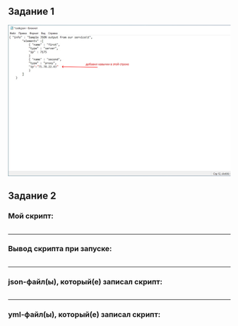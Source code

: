 ## **Задание 1**

![Screenshot](1.jpg)

## **Задание 2**

### **Мой скрипт:**
```

```
***
### **Вывод скрипта при запуске:**
```

```
***
### **json-файл(ы), который(е) записал скрипт:**
```

```
***
### **yml-файл(ы), который(е) записал скрипт:**
```

```
